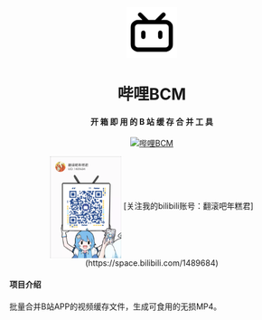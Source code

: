 <div align="center">

<img src="ic_launcher.png" width="90px" style="margin-top:30px;"/>
<h1 align="center">
    哔哩BCM
</h1>
<h4 align="center">
    开 箱 即 用 的 B 站 缓 存 合 并 工 具
</h4> 
</div>

<p align="center">
    <a href="#">
        <img src="https://img.shields.io/badge/哔哩BCM-0.28A+-green.svg" alt="哔哩BCM">
    </a>
</p>

<div align="center">
    <img src="qr.png" width = "25%" height = "25%" alt="qr" align=center title="关注我的bilibili账号：翻滚吧年糕君"/>
    [关注我的bilibili账号：翻滚吧年糕君](https://space.bilibili.com/1489684)
</div>

#### 项目介绍
批量合并B站APP的视频缓存文件，生成可食用的无损MP4。





